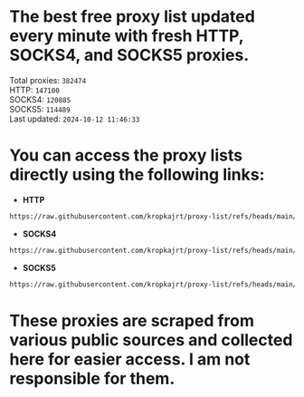 # The best free proxy list updated every minute with fresh HTTP, SOCKS4, and SOCKS5 proxies.

Total proxies: `382474`  
HTTP: `147100`  
SOCKS4: `120885`  
SOCKS5: `114489`  
Last updated: `2024-10-12 11:46:33`  

# You can access the proxy lists directly using the following links:

- **HTTP**

```bash
https://raw.githubusercontent.com/kropkajrt/proxy-list/refs/heads/main/http.txt
```

- **SOCKS4**

```bash
https://raw.githubusercontent.com/kropkajrt/proxy-list/refs/heads/main/socks4.txt
```

- **SOCKS5**

```bash
https://raw.githubusercontent.com/kropkajrt/proxy-list/refs/heads/main/socks5.txt
```

# These proxies are scraped from various public sources and collected here for easier access. I am not responsible for them.